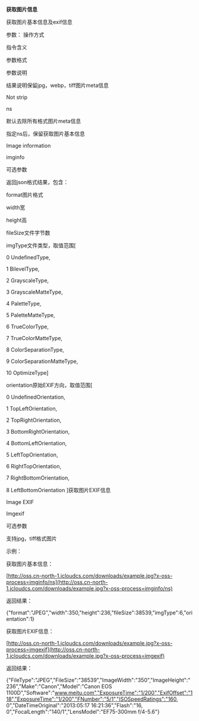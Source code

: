 **获取图片信息**

获取图片基本信息及exif信息

参数：
操作方式

指令含义

参数格式

参数说明

结果说明保留jpg，webp，tiff图片meta信息

Not strip

ns

默认去除所有格式图片meta信息

指定ns后，保留获取图片基本信息

Image information

imginfo

可选参数

返回json格式结果，包含：

format图片格式

width宽

height高

fileSize文件字节数

imgType文件类型，取值范围[

0 UndefinedType,

1 BilevelType,

2 GrayscaleType,

3 GrayscaleMatteType,

4 PaletteType,

5 PaletteMatteType,

6 TrueColorType,

7 TrueColorMatteType,

8 ColorSeparationType,

9 ColorSeparationMatteType,

10 OptimizeType]

orientation原始EXIF方向，取值范围[

0 UndefinedOrientation,

1 TopLeftOrientation,

2 TopRightOrientation,

3 BottomRightOrientation,

4 BottomLeftOrientation,

5 LeftTopOrientation,

6 RightTopOrientation,

7 RightBottomOrientation,

8 LeftBottomOrientation ]获取图片EXIF信息

Image EXIF

Imgexif

可选参数

支持jpg，tiff格式图片

示例：

获取图片基本信息：

[http://oss.cn-north-1.jcloudcs.com/downloads/example.jpg?x-oss-process=imginfo/ns](http://oss.cn-north-1.jcloudcs.com/downloads/example.jpg?x-oss-process=imginfo/ns)

返回结果：

{"format":"JPEG","width":350,"height":236,"fileSize":38539,"imgType":6,"orientation":1}

获取图片EXIF信息：

[http://oss.cn-north-1.jcloudcs.com/downloads/example.jpg?x-oss-process=imgexif](http://oss.cn-north-1.jcloudcs.com/downloads/example.jpg?x-oss-process=imgexif)

返回结果：

{"FileType":"JPEG","FileSize":"38539","ImageWidth":"350","ImageHeight":"236","Make":"Canon","Model":"Canon EOS 1100D","Software":"www.meitu.com","ExposureTime":"1/200","ExifOffset":"118","ExposureTime":"1/200","FNumber":"5/1","ISOSpeedRatings":"160, 0","DateTimeOriginal":"2013:05:17 16:21:36","Flash":"16, 0","FocalLength":"140/1","LensModel":"EF75-300mm f/4-5.6"}